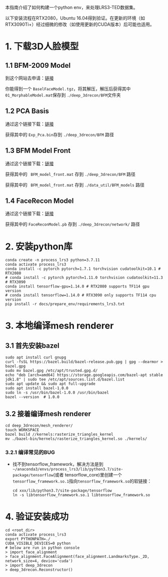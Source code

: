 本指南介绍了如何构建一个python env，来处理LRS3-TED数据集。

以下安装流程在RTX2080，Ubuntu 16.04得到验证。在更新的环境（如RTX3090Ti+）经过细微的修改（如使用更新的CUDA版本）后可能也适用。

# 1. 下载3D人脸模型

## 1.1  BFM-2009 Model

到这个网站去申请：[链接](https://faces.dmi.unibas.ch/bfm/index.php?nav=1-2&id=downloads)

你能得到一个 `BaselFaceModel.tgz`，将其解压，解压后获得其中 `01_MorphableModel.mat`保存到 `./deep_3drecon/BFM`文件夹

## 1.2 PCA Basis

通过这个链接下载：[链接](https://drive.google.com/drive/folders/1iTopSpZucEmjWiWZIErLYiMBlZYwzil2?usp=share_link)

获得其中的 `Exp_Pca.bin`存到 `./deep_3drecon/BFM` 路径

## 1.3 BFM Model Front

通过这个链接下载：[链接](https://drive.google.com/drive/folders/1YCxXKJFfo1w01PzayhnxWSZZK5k7spSH?usp=share_link)

获得其中的 ` BFM_model_front.mat` 存到 `./deep_3drecon/BFM` 路径

获得其中的 ` BFM_model_front.mat` 存到 `./data_util/BFM_models` 路径


## 1.4 FaceRecon Model

通过这个链接下载：[链接](https://drive.google.com/file/d/1xkzE9cCbCDlJcYUJ5DG43_gp1ybBsNLB/view?usp=share_link)

获得其中的 `FaceReconModel.pb` 存到 `./deep_3drecon/network/` 路径


# 2. 安装python库


```
conda create -n process_lrs3 python=3.7.11
conda activate process_lrs3
conda install -c pytorch pytorch=1.7.1 torchvision cudatoolkit=10.1 # RTX2080 
# conda install -c pytorch pytorch=1.11.0 torchvision cudatoolkit=11.3 # RTX3090 
conda install tensorflow-gpu=1.14.0 # RTX2080 supports TF114 gpu version
# conda install tensorflow=1.14.0 # RTX3090 only supports TF114 cpu version
pip install -r docs/prepare_env/requirements_lrs3.txt
```

# 3. 本地编译mesh renderer

## 3.1 首先安装bazel

```
sudo apt install curl gnupg
curl -fsSL https://bazel.build/bazel-release.pub.gpg | gpg --dearmor > bazel.gpg
sudo mv bazel.gpg /etc/apt/trusted.gpg.d/
echo "deb [arch=amd64] https://storage.googleapis.com/bazel-apt stable jdk1.8" | sudo tee /etc/apt/sources.list.d/bazel.list
sudo apt update && sudo apt full-upgrade
sudo apt install bazel-1.0.0
sudo ln -s /usr/bin/bazel-1.0.0 /usr/bin/bazel
bazel --version  # 1.0.0

```

## 3.2 接着编译mesh renderer

```
cd deep_3drecon/mesh_renderer/
touch WORKSPACE
bazel build //kernels:rasterize_triangles_kernel 
mv ./bazel-bin/kernels/rasterize_triangles_kernel.so ./kernels/
```

### 3.2.1 编译常见的BUG

* 找不到tensorflow_framework，解决方法是到`~/anaconda3/envs/process_lrs3/lib/python3.7/site-package/tensorflow`(或者 tensorflow_core)里创建一个`tensorflow_framework.so.1`指向`tensorflow_framework.so`的软链接：

  ```
  cd xxx/lib/python3.7/site-package/tensorflow
  ln -s libtensorflow_framework.so.1 libtensorflow_framework.so
  ```

# 4. 验证安装成功

```
cd <root_dir>
conda activate process_lrs3
export PYTHONPATH=./
CUDA_VISIBLE_DEVICES=0 python 
# below are run in python console
> import face_alignment
> face_alignment.FaceAlignment(face_alignment.LandmarksType._2D, network_size=4, device='cuda')
> import deep_3drecon
> deep_3drecon.Reconstructor()
```
